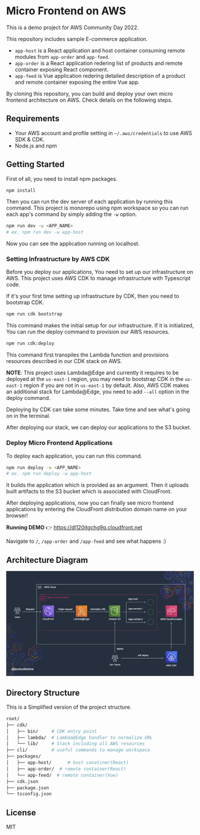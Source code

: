 # Micro Frontend on AWS

This is a demo project for AWS Community Day 2022.

This repository includes sample E-commerce application.

- `app-host` is a React application and host container consuming remote modules from `app-order` and `app-feed`.
- `app-order` is a React application redering list of products and remote container exposing React component.
- `app-feed` is Vue application redering detailed description of a product and remote container exposing the entire Vue app.

By cloning this repository, you can build and deploy your own micro frontend architecture on AWS. Check details on the following steps.

## Requirements

- Your AWS account and profile setting in `~/.aws/credentials` to use AWS SDK & CDK.
- Node.js and npm

## Getting Started

First of all, you need to install npm packages.

```sh
npm install
```

Then you can run the dev server of each application by running this command. This project is monorepo using npm workspace so you can run each app's command by simply adding the `-w` option.

```sh
npm run dev -w <APP_NAME>
# ex. npm run dev -w app-host
```

Now you can see the application running on localhost.

### Setting Infrastructure by AWS CDK

Before you deploy our applications, You need to set up our infrastructure on AWS. This project uses AWS CDK to manage infrastructure with Typescript code.

If it's your first time setting up infrastructure by CDK, then you need to bootstrap CDK.

```sh
npm run cdk bootstrap
```

This command makes the initial setup for our infrastructure. If it is initialized, You can run the deploy command to provision our AWS resources.

```sh
npm run cdk:deploy
```

This command first transpiles the Lambda function and provisions resources described in our CDK stack on AWS.

**NOTE**: This project uses Lambda@Edge and currently it requires to be deployed at the `us-east-1` region, you may need to bootstrap CDK in the `us-east-1` region if you are not in `us-east-1` by default. Also, AWS CDK makes an additional stack for Lambda@Edge, you need to add `--all` option in the deploy command.

Deploying by CDK can take some minutes. Take time and see what's going on in the terminal.

After deploying our stack, we can deploy our applications to the S3 bucket.

### Deploy Micro Frontend Applications

To deploy each application, you can run this command.

```sh
npm run deploy -w <APP_NAME>
# ex. npm run deploy -w app-host
```

It builds the application which is provided as an argument. Then it uploads built artifacts to the S3 bucket which is associated with CloudFront.

After deploying applications, now you can finally see micro frontend applications by entering the CloudFront distribution domain name on your browser!

**Running DEMO** 👉 https://dl120itgchg9q.cloudfront.net

Navigate to `/`, `/app-order` and `/app-feed` and see what happens :)

## Architecture Diagram

![Architecture Diagram](/docs/architecture-diagram.png?raw=true "Architecture Diagram")

## Directory Structure

This is a Simplified version of the project structure.

```sh
root/
├── cdk/
│   ├── bin/     # CDK entry point
│   ├── lambda/  # Lambda@Edge handler to normalize URL
│   └── lib/     # Stack including all AWS resources
├── cli/         # useful commands to manage workspace
├── packages/
│   ├── app-host/      # host conatiner(React)
│   ├── app-order/  # remote container(React)
│   └── app-feed/  # remote container(Vue)
├── cdk.json
├── package.json
└── tsconfig.json
```

## License

MIT
